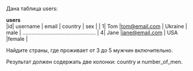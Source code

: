 Дана таблица users:

______________________users______________________              
|id| username |     email     | country | sex   |
| 1| Tom      |tom@email.com  | Ukraine | male  |
.................................................
| 4| Jane     |jane@email.com |   USA   |female |

Найдите страны, где проживает от 3 до 5 мужчин включительно.

Результат должен содержать две колонки: country и number_of_men.